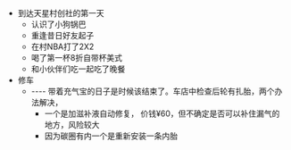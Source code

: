 - 到达天星村创社的第一天
	- 认识了小狗锅巴
	- 重逢昔日好友起子
	- 在村NBA打了2X2
	- 喝了第一杯8折自带杯美式
	- 和小伙伴们吃一起吃了晚餐
- 修车
	- ---- 带着充气宝的日子是时候该结束了。车店中检查后轮有扎胎，两个办法解决，
		- 一个是加滋补液自动修复， 价钱¥60，但不确定是否可以补住漏气的地方，风险较大
		- 因为碳圈有内一个是重新安装一条内胎